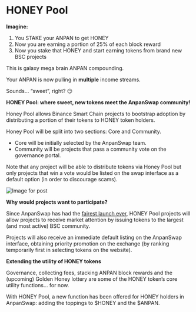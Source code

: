 # HONEY Pool

**Imagine:**

1. You STAKE your ANPAN to get HONEY
2. Now you are earning a portion of 25% of each block reward
3. Now you stake that HONEY and start earning tokens from brand new BSC projects

This is galaxy mega brain ANPAN compounding.

Your ANPAN is now pulling in **multiple** income streams.

Sounds… “sweet”, right? 😏

**HONEY Pool: where sweet, new tokens meet the AnpanSwap community!**

Honey Pool allows Binance Smart Chain projects to bootstrap adoption by distributing a portion of their tokens to HONEY token holders.

Honey Pool will be split into two sections: Core and Community.

* Core will be initially selected by the AnpanSwap team.
* Community will be projects that pass a community vote on the governance portal.

Note that any project will be able to distribute tokens via Honey Pool but only projects that win a vote would be listed on the swap interface as a default option \(in order to discourage scams\).

![Image for post](https://miro.medium.com/max/3200/0*MkaAxlEeCfLlaoMt)

**Why would projects want to participate?**

Since AnpanSwap has had the [fairest launch ever](https://medium.com/@anpanswap/the-fairest-launch-ever-5b246644ba2a), HONEY Pool projects will allow projects to receive market attention by issuing tokens to the largest \(and most active\) BSC community.

Projects will also receive an immediate default listing on the AnpanSwap interface, obtaining priority promotion on the exchange \(by ranking temporarily first in selecting tokens on the website\).

**Extending the utility of HONEY tokens**

Governance, collecting fees, stacking ANPAN block rewards and the \(upcoming\) Golden Honey lottery are some of the HONEY token’s core utility functions… for now.

With HONEY Pool, a new function has been offered for HONEY holders in AnpanSwap: adding the toppings to $HONEY and the $ANPAN.

